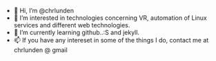- 👋 Hi, I’m @chrlunden
- 👀 I’m interested in technologies concerning VR, automation of Linux services and different web technologies.
- 🌱 I’m currently learning github..:S and jekyll.
- 📫 If you have any intereset in some of the things I do, contact me at chrlunden @ gmail

<!---
chrlunden/chrlunden is a ✨ special ✨ repository because its `README.md` (this file) appears on your GitHub profile.
You can click the Preview link to take a look at your changes.
--->
